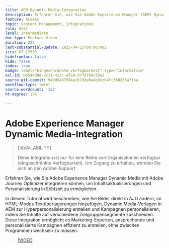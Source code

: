 ```yaml
---
title: AEM Dynamic Media-Integration
description: Erfahren Sie, wie Sie Adobe Experience Manager (AEM) Dynamic Media mit Adobe Journey Optimizer (AJO) integrieren können, um Inhaltsaktualisierungen und Personalisierung in Echtzeit zu ermöglichen.
feature: Assets
topic: Content Management, Integrations
role: User
level: Intermediate
doc-type: Feature Video
duration: 222
last-substantial-update: 2025-04-23T00:00:00Z
jira: KT-17533
hidefromtoc: false
hide: false
index: true
badge: label="Eingeschränkte Verfügbarkeit" type="Informative"
exl-id: bb544d0d-4c11-412c-afa9-377d784c33e2
source-git-commit: 948d5467594acb7d3e0a4e0cc64fcf68285a71ba
workflow-type: tm+mt
source-wordcount: '122'
ht-degree: 17%

---
```


# Adobe Experience Manager Dynamic Media-Integration

>[!AVAILABILITY]
>
>Diese Integration ist nur für eine Reihe von Organisationen verfügbar (eingeschränkte Verfügbarkeit). Um Zugang zu erhalten, wenden Sie sich an den Adobe-Support.

Erfahren Sie, wie Sie Adobe Experience Manager Dynamic Media mit Adobe Journey Optimizer integrieren können, um Inhaltsaktualisierungen und Personalisierung in Echtzeit zu ermöglichen.

In diesem Tutorial wird beschrieben, wie Sie Bilder direkt in AJO ändern, im HTML-Modus Textüberlagerungen hinzufügen, Dynamic Media-Vorlagen in AEM zur Hyperpersonalisierung erstellen und Kampagnen personalisieren, indem Sie Inhalte auf verschiedene Zielgruppensegmente zuschneiden. Diese Integration ermöglicht es Marketing-Experten, ansprechende und personalisierte Kampagnen effizient zu erstellen, ohne zwischen Programmen wechseln zu müssen.

>[!VIDEO](https://video.tv.adobe.com/v/3457695/?learn=on&enablevpops)
